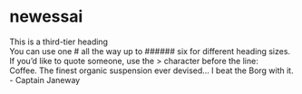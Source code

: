 # newessai
This is a third-tier heading  
You can use one # all the way up to ###### six for different heading sizes.  
If you’d like to quote someone, use the > character before the line:  
Coffee. The finest organic suspension ever devised… I beat the Borg with it. - Captain Janeway
